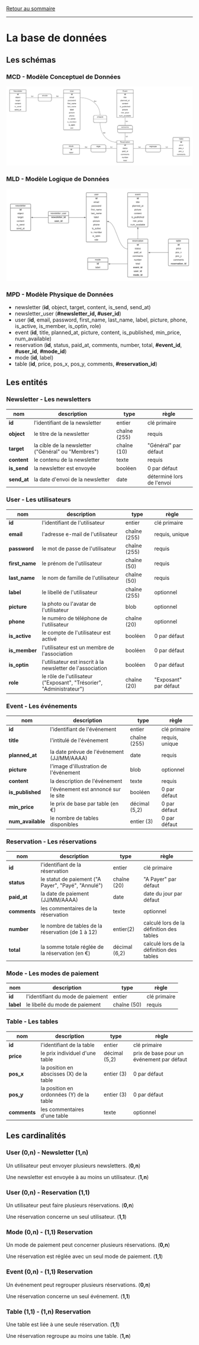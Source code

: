 [Retour au sommaire](README.md)

***

# La base de données

## Les schémas

### MCD -  Modèle Conceptuel de Données

![MCD](./schemas/entities/MCD.png)

### MLD -  Modèle Logique de Données

![MLD](./schemas/entities/MLD.png)

### MPD -  Modèle Physique de Données

- newsletter (**id**, object, target, content, is_send, send_at)
- newsletter_user (**#newsletter_id, #user_id**)
- user (**id**, email, password, first_name, last_name, label, picture, phone, is_active, is_member, is_optin, role)
- event (**id**, title, planned_at, picture, content, is_published, min_price, num_available)
- reservation (**id**, status, paid_at, comments, number, total, **#event_id**, **#user_id**, **#mode_id**)
- mode (**id**, label)
- table (**id**, price, pos_x, pos_y, comments, **#reservation_id**)

## Les entités

### Newsletter - Les newsletters

nom|description|type|règle
-|-|-|-
**id**|l'identifiant de la newsletter|entier|clé primaire
**object**|le titre de la newsletter|chaîne (255)|requis
**target**|la cible de la newsletter ("Général" ou "Membres")|chaîne (10)|"Général" par défaut
**content**|le contenu de la newsletter|texte|requis
**is_send**|la newsletter est envoyée|booléen|0 par défaut
**send_at**|la date d'envoi de la newsletter|date|déterminé lors de l'envoi

### User - Les utilisateurs

nom|description|type|règle
-|-|-|-
**id**|l'identifiant de l'utilisateur|entier|clé primaire
**email**|l'adresse e-mail de l'utilisateur|chaîne (255)|requis, unique
**password**|le mot de passe de l'utilisateur|chaîne (255)|requis
**first_name**|le prénom de l'utilisateur|chaîne (50)|requis
**last_name**|le nom de famille de l'utilisateur|chaîne (50)|requis
**label**|le libellé de l'utilisateur|chaîne (255)|optionnel
**picture**|la photo ou l'avatar de l'utilisateur|blob|optionnel
**phone**|le numéro de téléphone de l'utilisateur|chaîne (20)|optionnel
**is_active**|le compte de l'utilisateur est activé|booléen|0 par défaut
**is_member**|l'utilisateur est un membre de l'association|booléen|0 par défaut
**is_optin**|l'utilisateur est inscrit à la newsletter de l'association|booléen|0 par défaut
**role**|le rôle de l'utilisateur ("Exposant", "Trésorier", "Administrateur")|chaîne (20)|"Exposant" par défaut

### Event - Les événements

nom|description|type|règle
-|-|-|-
**id**|l'identifiant de l'événement|entier|clé primaire
**title**|l'intitulé de l'événement|chaîne (255)|requis, unique
**planned_at**|la date prévue de l'événement (JJ/MM/AAAA)|date|requis
**picture**|l'image d'illustration de l'événement|blob|optionnel
**content**|la description de l'événement|texte|requis
**is_published**|l'événement est annoncé sur le site|booléen|0 par défaut
**min_price**|le prix de base par table (en €)|décimal (5,2)|0 par défaut
**num_available**|le nombre de tables disponibles|entier (3)|0 par défaut

### Reservation - Les réservations

nom|description|type|règle
-|-|-|-
**id**|l'identifiant de la réservation|entier|clé primaire
**status**|le statut de paiement ("A Payer", "Payé", "Annulé")|chaîne (20)|"A Payer" par défaut
**paid_at**|la date de paiement (JJ/MM/AAAA)|date|date du jour par défaut
**comments**|les commentaires de la réservation|texte|optionnel
**number**|le nombre de tables de la réservation (de 1 à 12)|entier(2)|calculé lors de la définition des tables
**total**|la somme totale réglée de la réservation (en €)|décimal (6,2)|calculé lors de la définition des tables

### Mode - Les modes de paiement

nom|description|type|règle
-|-|-|-
**id**|l'identifiant du mode de paiement|entier|clé primaire
**label**|le libellé du mode de paiement|chaîne (50)|requis

### Table - Les tables

nom|description|type|règle
-|-|-|-
**id**|l'identifiant de la table|entier|clé primaire
**price**|le prix individuel d'une table|décimal (5,2)|prix de base pour un événement par défaut
**pos_x**|la position en abscisses (X) de la table|entier (3)|0 par défaut
**pos_y**|la position en ordonnées (Y) de la table|entier (3)|0 par défaut
**comments**|les commentaires d'une table|texte|optionnel

## Les cardinalités

### User (0,n) - Newsletter (1,n)

Un utilisateur peut envoyer plusieurs newsletters. (**0,n**)

Une newsletter est envoyée à au moins un utilisateur. (**1,n**)

### User (0,n) - Reservation (1,1)

Un utilisateur peut faire plusieurs réservations. (**0,n**)

Une réservation concerne un seul utilisateur. (**1,1**)

### Mode (0,n) - (1,1) Reservation

Un mode de paiement peut concerner plusieurs réservations. (**0,n**)

Une réservation est réglée avec un seul mode de paiement. (**1,1**)

### Event (0,n) - (1,1) Reservation

Un événement peut regrouper plusieurs réservations. (**0,n**)

Une réservation concerne un seul événement. (**1,1**)

### Table (1,1) - (1,n) Reservation

Une table est liée à une seule réservation. (**1,1**)

Une réservation regroupe au moins une table. (**1,n**)
